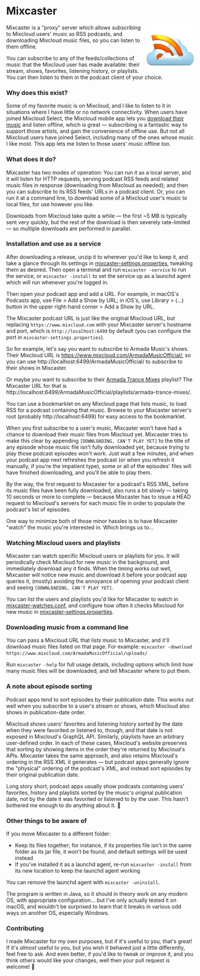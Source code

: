 # Mixcaster

<!--suppress HtmlDeprecatedAttribute, CheckImageSize -->
<img src="src/main/resources/jakshin/mixcaster/http/logo.png" align="right" alt="" height="128">

Mixcaster is a "proxy" server which allows subscribing to Mixcloud users' music as RSS podcasts, and downloading Mixcloud music files, so you can listen to them offline.

You can subscribe to any of the feeds/collections of music that the Mixcloud user has made available: their stream, shows, favorites, listening history, or playlists. You can then listen to them in the podcast client of your choice.

### Why does this exist?

Some of my favorite music is on Mixcloud, and I like to listen to it in situations where I have little or no network connectivity. When users have joined Mixcloud Select, the Mixcloud mobile app lets you [download their music](https://help.mixcloud.com/hc/en-us/articles/360004054359-How-do-I-listen-offline-) and listen offline, which is great — subscribing is a fantastic way to support those artists, and gain the convenience of offline use. But not all Mixcloud users have joined Select, including many of the ones whose music I like most. This app lets me listen to those users' music offline too.

### What does it do?

Mixcaster has two modes of operation: You can run it as a local server, and it will listen for HTTP requests, serving podcast RSS feeds and related music files in response (downloading from Mixcloud as needed); and then you can subscribe to its RSS feeds' URLs in a podcast client. Or, you can run it at a command line, to download some of a Mixcloud user's music to local files, for use however you like.

Downloads from Mixcloud take quite a while — the first ~5 MB is typically sent very quickly, but the rest of the download is then severely rate-limited — so multiple downloads are performed in parallel.

### Installation and use as a service

After downloading a release, unzip it to wherever you'd like to keep it, and take a glance through its settings in [mixcaster-settings.properties](config/mixcaster-settings.properties), tweaking them as desired. Then open a terminal and run `mixcaster -service` to run the service, or `mixcaster -install` to set the service up as a launchd agent which will run whenever you're logged in.

Then open your podcast app and add a URL. For example, in macOS's Podcasts app, use File > Add a Show by URL; in iOS's, use Library > (...) button in the upper right-hand corner > Add a Show by URL.

The Mixcaster podcast URL is just like the original Mixcloud URL, but replacing `https://www.mixcloud.com` with your Mixcaster server's hostname and port, which is `http://localhost:6499` by default (you can configure the port in `mixcaster-settings.properties`).

So for example, let's say you want to subscribe to Armada Music's shows. Their Mixcloud URL is https://www.mixcloud.com/ArmadaMusicOfficial/, so you can use http://localhost:6499/ArmadaMusicOfficial/ to subscribe to their shows in Mixcaster.

Or maybe you want to subscribe to their [Armada Trance Mixes](https://www.mixcloud.com/ArmadaMusicOfficial/playlists/armada-trance-mixes/) playlist? The Mixcaster URL for that is http://localhost:6499/ArmadaMusicOfficial/playlists/armada-trance-mixes/.

You can use a bookmarklet on any Mixcloud page that lists music, to load RSS for a podcast containing that music. Browse to your Mixcaster server's root (probably http://localhost:6499) for easy access to the bookmarklet.

When you first subscribe to a user's music, Mixcaster won't have had a chance to download their music files from Mixcloud yet. Mixcaster tries to make this clear by appending `[DOWNLOADING, CAN'T PLAY YET]` to the title of any episode whose music file isn't fully downloaded yet, because trying to play those podcast episodes won't work. Just wait a few minutes, and when your podcast app next refreshes the podcast (or when you refresh it manually, if you're the impatient type), some or all of the episodes' files will have finished downloading, and you'll be able to play them.

By the way, the first request to Mixcaster for a podcast's RSS XML, before its music files have been fully downloaded, also runs a bit slowly — taking 10 seconds or more to complete — because Mixcaster has to issue a HEAD request to Mixcloud's servers for each music file in order to populate the podcast's list of episodes.

One way to minimize both of those minor hassles is to have Mixcaster "watch" the music you're interested in. Which brings us to...

### Watching Mixcloud users and playlists

Mixcaster can watch specific Mixcloud users or playlists for you. It will periodically check Mixcloud for new music in the background, and immediately download any it finds. When the timing works out well, Mixcaster will notice new music and download it before your podcast app queries it, (mostly) avoiding the annoyance of opening your podcast client and seeing `[DOWNLOADING, CAN'T PLAY YET]`.

You can list the users and playlists you'd like for Mixcaster to watch in [mixcaster-watches.conf](config/mixcaster-watches.conf), and configure how often it checks Mixcloud for new music in [mixcaster-settings.properties](config/mixcaster-settings.properties).

### Downloading music from a command line

You can pass a Mixcloud URL that lists music to Mixcaster, and it'll download music files listed on that page.
For example: `mixcaster -download https://www.mixcloud.com/ArmadaMusicOfficial/uploads/`

Run `mixcaster -help` for full usage details, including options which limit how many music files will be downloaded, and tell Mixcaster where to put them.

### A note about episode sorting

Podcast apps tend to sort episodes by their publication date. This works out well when you subscribe to a user's stream or shows, which Mixcloud also shows in publication-date order. 

Mixcloud shows users' favorites and listening history sorted by the date when they were favorited or listened to, though, and that date is not exposed in Mixcloud's GraphQL API. Similarly, playlists have an arbitrary user-defined order. In each of these cases, Mixcloud's website preserves that sorting by showing items in the order they're returned by Mixcloud's APIs. Mixcaster takes the same approach, and also retains Mixcloud's ordering in the RSS XML it generates — but podcast apps generally ignore the "physical" ordering of the podcast's XML, and instead sort episodes by their original publication date.

Long story short, podcast apps usually show podcasts containing users' favorites, history and playlists sorted by the music's original publication date, not by the date it was favorited or listened to by the user. This hasn't bothered me enough to do anything about it. 🤷‍

### Other things to be aware of

If you move Mixcaster to a different folder:
* Keep its files together; for instance, if its properties file isn't in the same folder as its jar file, it won't be found, and default settings will be used instead
* If you've installed it as a launchd agent, re-run `mixcaster -install` from its new location to keep the launchd agent working

You can remove the launchd agent with `mixcaster -uninstall`.

The program is written in Java, so it should in theory work on any modern OS, with appropriate configuration... but I've only actually tested it on macOS, and wouldn't be surprised to learn that it breaks in various odd ways on another OS, especially Windows.

### Contributing

I made Mixcaster for my own purposes, but if it's useful to you, that's great! If it's _almost_ useful to you, but you wish it behaved just a little differently, feel free to ask. And even better, if you'd like to tweak or improve it, and you think others would like your changes, well then your pull request is welcome! 🙂
